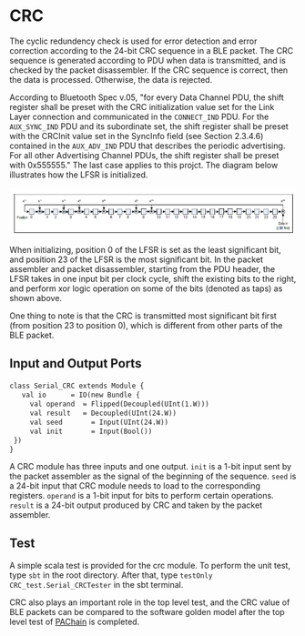 ﻿# CRC
The cyclic redundency check is used for error detection and error correction according to the 24-bit CRC sequence in a BLE packet. The CRC sequence is generated according to PDU when data is transmitted, and is checked by the packet disassembler. If the CRC sequence is correct, then the data is processed. Otherwise, the data is rejected.

According to Bluetooth Spec v.05, "for every Data Channel PDU, the shift register shall be preset with the CRC initialization value set for the Link Layer connection and communicated in the `CONNECT_IND` PDU. For the `AUX_SYNC_IND` PDU and its subordinate set, the shift register shall be preset with the CRCInit value set in the SyncInfo field (see Section 2.3.4.6) contained in the `AUX_ADV_IND` PDU that describes the periodic advertising. For all other Advertising Channel PDUs, the shift register shall be preset with 0x555555." The last case applies to this projct. The diagram below illustrates how the LFSR is initialized.

![blockDiagram](image/lfsr_crc.png) 

When initializing, position 0 of the LFSR is set as the least significant bit, and position 23 of the LFSR is the most significant bit. In the packet assembler and packet disassembler, starting from the PDU header, the LFSR takes in one input bit per clock cycle, shift the existing bits to the right, and perform xor logic operation on some of the bits (denoted as taps) as shown above.

One thing to note is that the CRC is transmitted most significant bit first (from position 23 to position 0), which is different from other parts of the BLE packet.
 
 ## Input and Output Ports
 ```
class Serial_CRC extends Module {
    val io      = IO(new Bundle {
      val operand  = Flipped(Decoupled(UInt(1.W)))
      val result   = Decoupled(UInt(24.W))
      val seed       = Input(UInt(24.W))
      val init       = Input(Bool())        
  })
}
 ```
A CRC module has three inputs and one output. `init` is a 1-bit input sent by the packet assembler as the signal of the beginning of the sequence. `seed` is a 24-bit input that CRC module needs to load to the corresponding registers. `operand` is a 1-bit input for bits to perform certain operations. `result` is a 24-bit output produced by CRC and taken by the packet assembler.  

## Test

A simple scala test is provided for the crc module. To perform the unit test, type `sbt` in the root directory. After that, type `testOnly CRC_test.Serial_CRCTester` in the sbt terminal.

CRC also plays an important role in the top level test, and the CRC value of BLE packets can be compared to the software golden model after the top level test of [PAChain](https://github.com/ucberkeley-ee290c/fa18-ble/tree/master/doc/pa_chain.md) is completed. 
